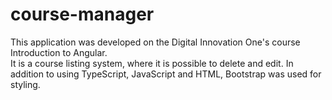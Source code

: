 # course-manager
This application was developed on the Digital Innovation One's course Introduction to Angular.<br>
It is a course listing system, where it is possible to delete and edit. In addition to using TypeScript, JavaScript and HTML, Bootstrap was used for styling.
